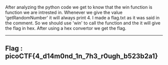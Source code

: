 After analyzing the python code we get to know that the win function is function we are intrested in.
Whenever we give the value 'getRandomNumber' it will always print 4.
I made a flag.txt as it was said in the comment.
So we should use 'win' to call the function and the it will give the flag in hex.
After using a hex convertor we get the flag.

-------------------------------------
Flag : picoCTF{4_d14m0nd_1n_7h3_r0ugh_b523b2a1}
-------------------------------------
